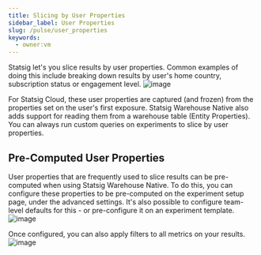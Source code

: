 ```yaml
---
title: Slicing by User Properties
sidebar_label: User Properties
slug: /pulse/user_properties
keywords:
  - owner:vm
---
```


Statsig let's you slice results by user properties. Common examples of doing this include breaking down results by user's home country, subscription status or engagement level. 
![image](https://github.com/user-attachments/assets/60ad9a4f-8e85-42a6-8c36-147fc6c85873)

For Statsig Cloud, these user properties are captured (and frozen) from the properties set on the user's first exposure. Statsig Warehouse Native also adds support for reading them from a warehouse table (Entity Properties). You can always run custom queries on experiments to slice by user properties. 

## Pre-Computed User Properties
User properties that are frequently used to slice results can be pre-computed when using Statsig Warehouse Native. To do this, you can configure these properties to be pre-computed on the experiment setup page, under the advanced settings. It's also possible to configure team-level defaults for this - or pre-configure it on an experiment template.
![image](https://github.com/user-attachments/assets/196bd217-dd29-4b63-9f1b-d08639e0d36d)

Once configured, you can also apply filters to all metrics on your results.
![image](https://github.com/user-attachments/assets/8b5c6dcc-feac-46c9-a6fa-331daafc4864)
